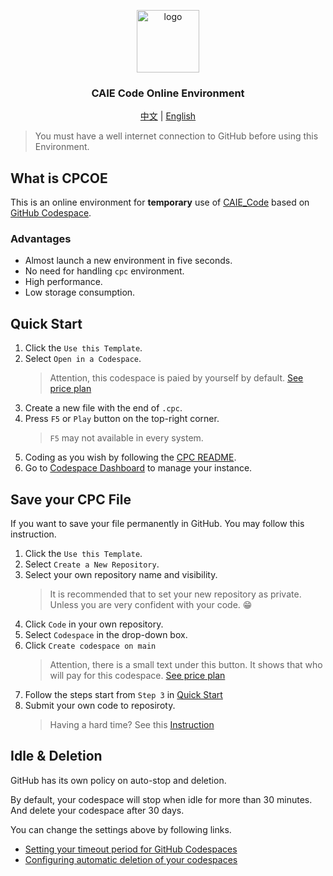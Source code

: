 <p align="center">
<a href="https://github.com/createchstudio/caie-code-environment/">
<img src="https://raw.githubusercontent.com/iewnfod/CAIE_Code/stable/assets/cpc.svg" width="100" height="100" alt="logo">
</a>
<h3 align="center">CAIE Code Online Environment</h3>
</p>
<p align="center">
<a href="./README_zh.md">中文</a> | <a href="./README.md">English</a>
</p>

> You must have a well internet connection to GitHub before using this Environment.

## What is CPCOE

This is an online environment for **temporary** use of [CAIE_Code](https://github.com/iewnfod/CAIE_Code) based on [GitHub Codespace](https://docs.github.com/en/codespaces/overview).

### Advantages

- Almost launch a new environment in five seconds.
- No need for handling `cpc` environment.
- High performance.
- Low storage consumption.

## Quick Start

1. Click the `Use this Template`.
2. Select `Open in a Codespace`.
    > Attention, this codespace is paied by yourself by default. [See price plan](https://docs.github.com/en/get-started/learning-about-github/githubs-plans)
3. Create a new file with the end of `.cpc`.
4. Press `F5` or `Play` button on the top-right corner.
    > `F5` may not available in every system.
5. Coding as you wish by following the [CPC README](https://github.com/iewnfod/CAIE_Code/blob/stable/README.md).
6. Go to [Codespace Dashboard](https://github.com/codespaces) to manage your instance.

## Save your CPC File

If you want to save your file permanently in GitHub. You may follow this instruction.

1. Click the `Use this Template`.
2. Select `Create a New Repository`.
3. Select your own repository name and visibility.
   > It is recommended that to set your new repository as private. Unless you are very confident with your code. 😁
4. Click `Code` in your own repository.
5. Select `Codespace` in the drop-down box.
6. Click `Create codespace on main`
   > Attention, there is a small text under this button. It shows that who will pay for this codespace. [See price plan](https://docs.github.com/en/get-started/learning-about-github/githubs-plans)
7. Follow the steps start from `Step 3` in [Quick Start](https://github.com/CreatechStudio/CAIE-Code-Environment?tab=readme-ov-file#quick-start)
8. Submit your own code to reposiroty.
   > Having a hard time? See this [Instruction](https://code.visualstudio.com/docs/sourcecontrol/overview)

## Idle & Deletion
GitHub has its own policy on auto-stop and deletion.

By default, your codespace will stop when idle for more than 30 minutes. And delete your codespace after 30 days.

You can change the settings above by following links.
- [Setting your timeout period for GitHub Codespaces](https://docs.github.com/en/codespaces/setting-your-user-preferences/setting-your-timeout-period-for-github-codespaces)
- [Configuring automatic deletion of your codespaces](https://docs.github.com/en/codespaces/setting-your-user-preferences/configuring-automatic-deletion-of-your-codespaces)
